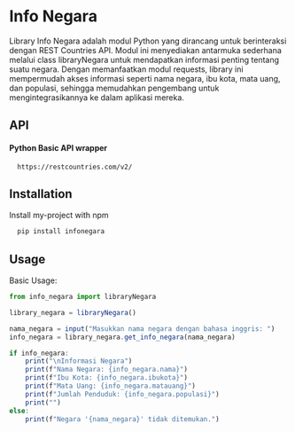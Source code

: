 
# Info Negara

Library Info Negara adalah modul Python yang dirancang untuk berinteraksi dengan REST Countries API. Modul ini menyediakan antarmuka sederhana melalui class libraryNegara untuk mendapatkan informasi penting tentang suatu negara. Dengan memanfaatkan modul requests, library ini mempermudah akses informasi seperti nama negara, ibu kota, mata uang, dan populasi, sehingga memudahkan pengembang untuk mengintegrasikannya ke dalam aplikasi mereka.


## API 

#### Python Basic API wrapper

```http
  https://restcountries.com/v2/
```
## Installation

Install my-project with npm

```bash
  pip install infonegara
```
    
## Usage
Basic Usage:

```javascript
from info_negara import libraryNegara

library_negara = libraryNegara()

nama_negara = input("Masukkan nama negara dengan bahasa inggris: ")
info_negara = library_negara.get_info_negara(nama_negara)

if info_negara:
    print("\nInformasi Negara")
    print(f"Nama Negara: {info_negara.nama}")
    print(f"Ibu Kota: {info_negara.ibukota}")
    print(f"Mata Uang: {info_negara.matauang}")
    print(f"Jumlah Penduduk: {info_negara.populasi}")
    print("")
else:
    print(f"Negara '{nama_negara}' tidak ditemukan.")
    
```

